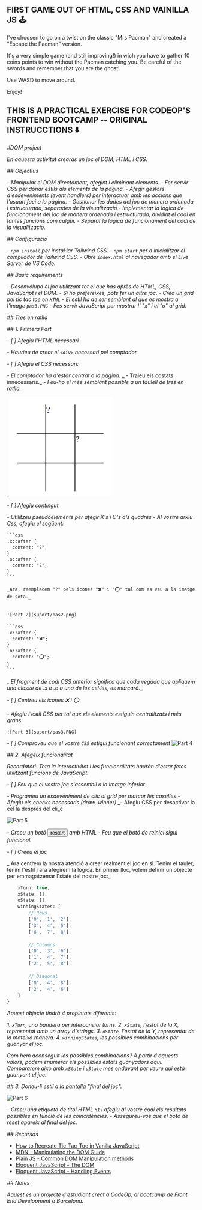 
## FIRST GAME OUT OF HTML, CSS AND VAINILLA JS 🕹️

I've choosen to go on a twist on the classic "Mrs Pacman" and created a "Escape the Pacman" version.

It's a very simple game (and still improving!) in wich you have to gather 10 coins points to win without the Pacman catching you.
Be careful of the swords and remember that you are the ghost!

Use WASD to move around.

Enjoy!





## THIS IS A PRACTICAL EXERCISE FOR CODEOP'S FRONTEND BOOTCAMP -- ORIGINAL INSTRUCCTIONS ⬇️


_#DOM project_

_En aquesta activitat crearàs un joc el DOM, HTML i CSS._

_## Objectius_

_- Manipular el DOM directament, afegint i eliminant elements._
_- Fer servir CSS per donar estils als elements de la pàgina._
_- Afegir gestors d'esdeveniments (event handlers) per interactuar amb les accions que l'usuari faci a la pàgina._
_- Gestionar les dades del joc de manera ordenada i estructurada, separades de la visualització_
_- Implementar la lògica de funcionament del joc de manera ordenada i estructurada, dividint el codi en tantes funcions com calgui._
_- Separar la lògica de funcionament del codi de la visualització._

_## Configuració_

_- `npm install` per instal·lar Tailwind CSS._
_- `npm start` per a inicialitzar el compilador de Tailwind CSS._
_- Obre `index.html` al navegador amb el Live Server de VS Code._

_## Basic requirements_

_- Desenvolupa el joc utilitzant tot el que has après de HTML, CSS, JavaScript i el DOM._
_- Si ho prefereixes, pots fer un altre joc._
_- Crea un grid pel tic tac toe en `HTML`_
_- El estil ha de ser semblant al que es mostra a l'image `pas3.PNG`_
_- Fes servir JavaScript per mostrar l' "x" i el "o" al grid._

_## Tres en ratlla_

_## 1. Primera Part_

_- [ ] Afegiu l'HTML necessari_

  _- Haurieu de crear el `<div>` necessari pel comptador._

_- [ ] Afegiu el CSS necessari:_

  _- El comptador ha d'estar centrat a la pàgina._
 _ - Traieu els costats innecessaris._ 
  _- Feu-ho el més semblant possible a un taulell de tres en ratlla._

 _![Part 1](suport/pas1.png)

_- [ ] Afegiu contingut_

  _- Utilitzeu pseudoelements per afegir X's i O's als quadres_
  _- Al vostre arxiu Css, afegiu el següent:_

    ```css
    .x::after {
      content: "?";
    }
    .o::after {
      content: "?";
    }
    ```

    _Ara, reemplacem "?" pels icones "❌" i "⭕" tal com es veu a la imatge de sota._


    ![Part 2](suport/pas2.png)

    ```css
    .x::after {
      content: "❌";
    }
    .o::after {
      content: "⭕";
    }
    ```

 _   _El fragment de codi CSS anterior significa que cada vegada que apliquem una classe de .x o .o a una de les cel·les, es marcarà.__
    
    
_- [ ] Centreu els icones ❌ i ⭕_

  _- Afegiu l'estil CSS per tal que els elements estiguin centralitzats i més grans._

    ![Part 3](suport/pas3.PNG)

  _- [ ] Comproveu que el vostre `CSS` estigui funcionant correctament_
        ![Part 4](https://allma.si/blog/wp-content/uploads/2021/12/applying-classes-to-cells.gif)

_## 2. Afegeix funcionalitat_

_Recordatori: Tota la interactivitat i les funcionalitats haurán d'estar fetes utilitzant funcions de JavaScript._

_- [ ] Feu que el vostre joc s'assembli a la imatge inferior._

  _- Programeu un esdeveniment de clic al grid per marcar les caselles_
  _- Afegiu els checks necessaris (draw, winner)_
  _- Afegiu CSS per desactivar la cel·la després del cli_c

![Part 5](https://allma.si/blog/wp-content/uploads/2021/12/markers-with-styles.gif)

_- Creeu un botó <button>restart</button> amb HTML_
_- Feu que el botó de reinici sigui funcional._

_- [ ] Creeu el joc_

_ Ara centrem la nostra atenció a crear realment el joc en si. Tenim el tauler, tenim l'estil i ara afegirem la lògica. En primer lloc, volem definir un objecte per emmagatzemar l'state del nostre joc:_

  ```js const game = {
      xTurn: true,
      xState: [],
      oState: [],
      winningStates: [
          // Rows
          ['0', '1', '2'],
          ['3', '4', '5'],
          ['6', '7', '8'],

          // Columns
          ['0', '3', '6'],
          ['1', '4', '7'],
          ['2', '5', '8'],

          // Diagonal
          ['0', '4', '8'],
          ['2', '4', '6']
      ]
  }
  ```

_Aquest objecte tindrà 4 propietats diferents:_

_1. `xTurn`, una bandera per intercanviar torns._
_2. `xState`, l'estat de la X, representat amb un array d'strings._
_3. `oState`, l'estat de la Y, representat de la mateixa manera._
_4. `winningStates`, les possibles combinacions per guanyar el joc._

_Com hem aconseguit les possibles combinacions? A partir d'aquests valors, podem enumerar els possibles estats guanyadors aquí. Compararem això amb `xState` i `oState` més endavant per veure qui està guanyant el joc._

_## 3. Doneu-li estil a la pantalla "final del joc"._

![Part 6](https://allma.si/blog/wp-content/uploads/2021/12/playing-draw.gif)

_- Creeu una etiqueta de titol HTML `h1` i afegiu al vostre codi els resultats possibles en funció de les coincidències._
_- Assegureu-vos que el botó de reset apareix al final del joc._

_## Recursos_

- [How to Recreate Tic-Tac-Toe in Vanilla JavaScript](https://www.webtips.dev/tic-tac-toe-in-javascript)
- [MDN - Manipulating the DOM Guide](https://developer.mozilla.org/en-US/docs/Learn/JavaScript/Client-side_web_APIs/Manipulating_documents)
- [Plain JS - Common DOM Manipulation methods](https://plainjs.com/javascript/manipulation/)
- [Eloquent JavaScript - The DOM](https://eloquentjavascript.net/14_dom.html)
- [Eloquent JavaScript - Handling Events](https://eloquentjavascript.net/15_event.html)

_## Notes_

_Aquest és un projecte d'estudiant creat a [CodeOp](http://CodeOp.tech), al bootcamp de Front End Development a Barcelona._
